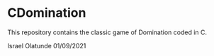 # CDomination

This repository contains the classic game of Domination coded in C.

Israel Olatunde 01/09/2021
